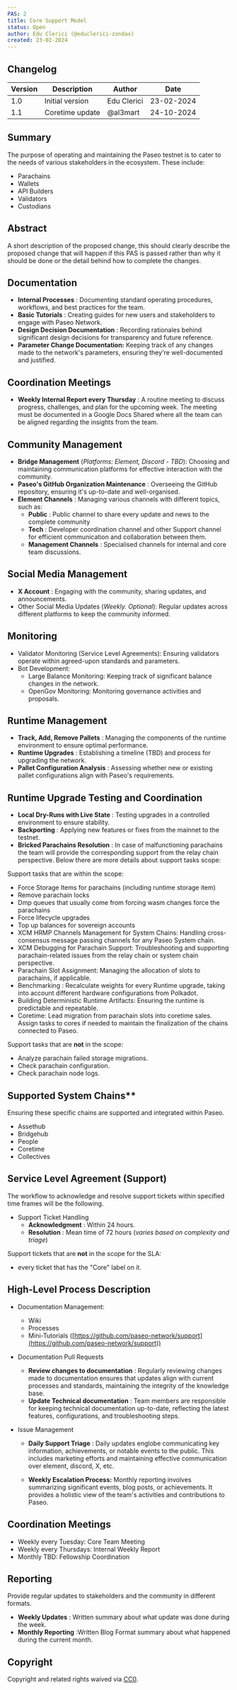 ```yaml
---
PAS: 2
title: Core Support Model
status: Open
author: Edu Clerici (@educlerici-zondax)
created: 23-02-2024
---
```


## Changelog

| Version | Description                      | Author    | Date       |
|---------|----------------------------------|-----------|------------|
| 1.0     | Initial version                  | Edu Clerici  | 23-02-2024 |
| 1.1     | Coretime update                  |  @al3mart   | 24-10-2024  |



## Summary
The purpose of operating and maintaining the Paseo testnet is to cater to the needs of various stakeholders in the ecosystem. These include:

- Parachains
- Wallets
- API Builders
- Validators
- Custodians

## Abstract
A short description of the proposed change, this should clearly describe the proposed change that will happen if this PAS is passed rather than why it should be done or the detail behind how to complete the changes.


## Documentation

- **Internal Processes** : Documenting standard operating procedures, workflows, and best practices for the team.
- **Basic Tutorials** : Creating guides for new users and stakeholders to engage with Paseo Network.
- **Design Decision Documentation** : Recording rationales behind significant design decisions for transparency and future reference.
- **Parameter Change Documentation:** Keeping track of any changes made to the network's parameters, ensuring they're well-documented and justified.

## Coordination Meetings

- **Weekly Internal Report every Thursday** : A routine meeting to discuss progress, challenges, and plan for the upcoming week. The meeting must be documented in a Google Docs Shared where all the team can be aligned regarding the insights from the team.

## Community Management

- **Bridge Management** (_Platforms: Element, Discord - TBD_): Choosing and maintaining communication platforms for effective interaction with the community.
- **Paseo's GitHub Organization Maintenance** : Overseeing the GitHub repository, ensuring it's up-to-date and well-organised.
- **Element Channels** : Managing various channels with different topics, such as:
  - **Public** : Public channel to share every update and news to the complete community
  - **Tech** : Developer coordination channel and other Support channel for efficient communication and collaboration between them.
  - **Management Channels** : Specialised channels for internal and core team discussions.

## Social Media Management

- **X Account** : Engaging with the community, sharing updates, and announcements.
- Other Social Media Updates (_Weekly. Optional_): Regular updates across different platforms to keep the community informed.

## Monitoring

- Validator Monitoring (Service Level Agreements): Ensuring validators operate within agreed-upon standards and parameters.
- Bot Development:
  - Large Balance Monitoring: Keeping track of significant balance changes in the network.
  - OpenGov Monitoring: Monitoring governance activities and proposals.

## Runtime Management

- **Track, Add, Remove Pallets** : Managing the components of the runtime environment to ensure optimal performance.
- **Runtime Upgrades** : Establishing a timeline (TBD) and process for upgrading the network.
- **Pallet Configuration Analysis** : Assessing whether new or existing pallet configurations align with Paseo's requirements.

## Runtime Upgrade Testing and Coordination

- **Local Dry-Runs with Live State** : Testing upgrades in a controlled environment to ensure stability.
- **Backporting** : Applying new features or fixes from the mainnet to the testnet.
- **Bricked Parachains Resolution** : In case of malfunctioning parachains the team will provide the corresponding support from the relay chain perspective. Below there are more details about support tasks scope:

Support tasks that are within the scope:
- Force Storage Items for parachains (including runtime storage item)
- Remove parachain locks
- Dmp queues that usually come from forcing wasm changes force the parachains
- Force lifecycle upgrades
- Top up balances for sovereign accounts
- XCM HRMP Channels Management for System Chains: Handling cross-consensus message passing channels for any Paseo System chain.
- XCM Debugging for Parachain Support: Troubleshooting and supporting parachain-related issues from the relay chain or system chain perspective.
- Parachain Slot Assignment: Managing the allocation of slots to parachains, if applicable.
- Benchmarking : Recalculate weights for every Runtime upgrade, taking into account different hardware configurations from Polkadot.
- Building Deterministic Runtime Artifacts: Ensuring the runtime is predictable and repeatable.
- Coretime: Lead migration from parachain slots into coretime sales. Assign tasks to cores if needed to maintain the finalization of the chains connected to Paseo.

Support tasks that are **not** in the scope:
- Analyze parachain failed storage migrations.
- Check parachain configuration.
- Check parachain node logs.

## Supported System Chains**
Ensuring these specific chains are supported and integrated within Paseo.

- Assethub
- Bridgehub
- People
- Coretime
- Collectives

## Service Level Agreement (Support)

The workflow to acknowledge and resolve support tickets within specified time frames will be the following.

- Support Ticket Handling
  - **Acknowledgment** : Within 24 hours.
  - **Resolution** : Mean time of 72 hours (_varies based on complexity and triage_)

Support tickets that are **not** in the scope for the SLA:
- every ticket that has the "Core" label on it.

## High-Level Process Description

- Documentation Management:
  - Wiki
  - Processes
  - Mini-Tutorials ([https://github.com/paseo-network/support](https://github.com/paseo-network/support))

- Documentation Pull Requests
  - **Review changes to documentation** : Regularly reviewing changes made to documentation ensures that updates align with current processes and standards, maintaining the integrity of the knowledge base.
  - **Update Technical documentation** : Team members are responsible for keeping technical documentation up-to-date, reflecting the latest features, configurations, and troubleshooting steps.

- Issue Management
  - **Daily Support Triage** : Daily updates englobe communicating key information, achievements, or notable events to the public. This includes marketing efforts and maintaining effective communication over element, discord, X, etc.

  - **Weekly Escalation Process:** Monthly reporting involves summarizing significant events, blog posts, or achievements. It provides a holistic view of the team's activities and contributions to Paseo.

## Coordination Meetings

- Weekly every Tuesday: Core Team Meeting
- Weekly every Thursdays: Internal Weekly Report
- Monthly TBD: Fellowship Coordination

## Reporting

Provide regular updates to stakeholders and the community in different formats.

- **Weekly Updates** : Written summary about what update was done during the week.
- **Monthly Reporting** :Written Blog Format summary about what happened during the current month.


## Copyright
Copyright and related rights waived via [CC0](https://creativecommons.org/publicdomain/zero/1.0/).

